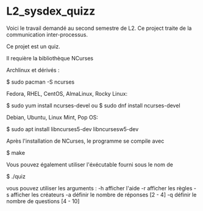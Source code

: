 # L2_sysdex_quizz
Voici le travail demandé au second semestre de L2. 
Ce project traite de la communication inter-processus.

Ce projet est un quiz. 

Il requière la bibliothèque NCurses


Archlinux et dérivés :

$ sudo pacman -S ncurses


Fedora, RHEL, CentOS, AlmaLinux, Rocky Linux:

$ sudo yum install ncurses-devel
ou
$ sudo dnf install ncurses-devel


Debian, Ubuntu, Linux Mint, Pop OS:

$ sudo apt install libncurses5-dev libncursesw5-dev


Après l'installation de NCurses, le programme se compile avec

$ make

Vous pouvez également utiliser l'éxécutable fourni sous le nom de 

$ ./quiz

vous pouvez utiliser les arguments :
 -h afficher l'aide
 -r afficher les règles
 -s afficher les créateurs
 -a définir le nombre de réponses [2 - 4]
 -q définir le nombre de questions [4 - 10]
